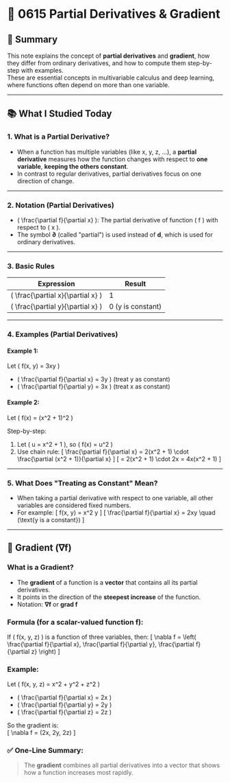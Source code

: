 
# 📘 0615 Partial Derivatives & Gradient

## 📌 Summary  
This note explains the concept of **partial derivatives** and **gradient**, how they differ from ordinary derivatives, and how to compute them step-by-step with examples.  
These are essential concepts in multivariable calculus and deep learning, where functions often depend on more than one variable.

---

## 📚 What I Studied Today

### 1. What is a Partial Derivative?
- When a function has multiple variables (like x, y, z, ...), a **partial derivative** measures how the function changes with respect to **one variable**, **keeping the others constant**.
- In contrast to regular derivatives, partial derivatives focus on one direction of change.

---

### 2. Notation (Partial Derivatives)
- \( \frac{\partial f}{\partial x} \): The partial derivative of function \( f \) with respect to \( x \).
- The symbol **∂** (called "partial") is used instead of **d**, which is used for ordinary derivatives.

---

### 3. Basic Rules

| Expression                    | Result |
|-------------------------------|--------|
| \( \frac{\partial x}{\partial x} \) | 1      |
| \( \frac{\partial y}{\partial x} \) | 0 (y is constant) |

---

### 4. Examples (Partial Derivatives)

#### Example 1:
Let \( f(x, y) = 3xy \)

- \( \frac{\partial f}{\partial x} = 3y \) (treat y as constant)  
- \( \frac{\partial f}{\partial y} = 3x \) (treat x as constant)

#### Example 2:
Let \( f(x) = (x^2 + 1)^2 \)

Step-by-step:

1. Let \( u = x^2 + 1 \), so \( f(x) = u^2 \)
2. Use chain rule:
   \[
   \frac{\partial f}{\partial x} = 2(x^2 + 1) \cdot \frac{\partial (x^2 + 1)}{\partial x}
   \]
   \[
   = 2(x^2 + 1) \cdot 2x = 4x(x^2 + 1)
   \]

---

### 5. What Does "Treating as Constant" Mean?

- When taking a partial derivative with respect to one variable, all other variables are considered fixed numbers.
- For example:
  \[
  f(x, y) = x^2 y
  \]
  \[
  \frac{\partial f}{\partial x} = 2xy \quad (\text{y is a constant})
  \]

---

## 🧭 Gradient (∇f)

### What is a Gradient?
- The **gradient** of a function is a **vector** that contains all its partial derivatives.
- It points in the direction of the **steepest increase** of the function.
- Notation: **∇f** or **grad f**

### Formula (for a scalar-valued function f):

If \( f(x, y, z) \) is a function of three variables, then:
\[
\nabla f = \left( \frac{\partial f}{\partial x}, \frac{\partial f}{\partial y}, \frac{\partial f}{\partial z} \right)
\]

### Example:

Let \( f(x, y, z) = x^2 + y^2 + z^2 \)

- \( \frac{\partial f}{\partial x} = 2x \)  
- \( \frac{\partial f}{\partial y} = 2y \)  
- \( \frac{\partial f}{\partial z} = 2z \)  

So the gradient is:  
\[
\nabla f = (2x, 2y, 2z)
\]

### ✅ One-Line Summary:
> The **gradient** combines all partial derivatives into a vector that shows how a function increases most rapidly.
